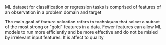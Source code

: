 ML dataset for classification or regression tasks is comprised of features  of an observation in a problem domain and target

The main goal of feature selection refers to techniques that select a subset of the most strong or "gold" features in a data. Fewer features can allow ML models to run more efficiently and be more effective and do not be misled by irrelevant input features. It is affect to quality